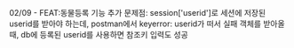 02/09 - FEAT:동물등록 기능 추가
문제점: session['userid']로 세션에 저장된 userid를 받아야 하는데, postman에서 keyerror: userid가 떠서 실패
        객체를 받아올 때, db에 등록된 userid를 사용하면 참조키 입력도 성공

